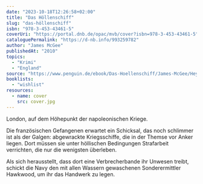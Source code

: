 ```yaml
---
date: "2023-10-18T12:26:58+02:00"
title: "Das Höllenschiff"
slug: "das-höllenschiff"
isbn: "978-3-453-43461-5"
coverUri: "https://portal.dnb.de/opac/mvb/cover?isbn=978-3-453-43461-5"
cataloguePermalink: "https://d-nb.info/993259782"
author: "James McGee"
publishedAt: "2010"
topics:
  - "Krimi"
  - "England"
source: "https://www.penguin.de/ebook/Das-Hoellenschiff/James-McGee/Heyne/e358891.rhd"
booklists:
  - "wishlist"
resources:
  - name: cover
    src: cover.jpg
---
```


London, auf dem Höhepunkt der napoleonischen Kriege.

Die französischen Gefangenen erwartet ein Schicksal, das noch schlimmer ist als 
der Galgen: abgewrackte Kriegsschiffe, die in der Themse vor Anker liegen.
Dort müssen sie unter höllischen Bedingungen Strafarbeit verrichten, die nur die 
wenigsten überleben.

Als sich herausstellt, dass dort eine Verbrecherbande ihr Unwesen treibt, 
schickt die Navy den mit allen Wassern gewaschenen Sonderermittler Hawkwood, um 
ihr das Handwerk zu legen.
